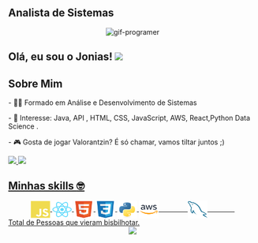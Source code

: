 ## Analista de Sistemas




<div align="center">


 ![gif-programer](https://user-images.githubusercontent.com/89999300/233846640-bc58fcb1-40e9-4235-a1ed-9a4907861ede.gif)
 
 

</div>
 
 
 
 ## Olá, eu sou o Jonias! <img src="https://raw.githubusercontent.com/iampavangandhi/iampavangandhi/master/gifs/Hi.gif" width="30px"></h2>
 
## Sobre Mim
<div style="display: inline_block"  >  
 
<p> - 👨‍🎓 Formado em Análise e Desenvolvimento de Sistemas </p>
<p> - 🎯 Interesse: Java, API , HTML, CSS, JavaScript, AWS, React,Python Data Science . </p>
<p> - 🎮 Gosta de jogar Valorantzin? É só chamar, vamos tiltar juntos ;) </p>
 
 </div>
 
 
 
<div style="display: inline_block">

 <a href="https://github.com/JonFrontEnd">
  <img height="185em" src="https://github-readme-stats.vercel.app/api?username=JonFrontEnd&show_icons=true&theme=dark&include_all_commits=true&count_private=true"/>
  <img height="185em" src="https://github-readme-stats.vercel.app/api/top-langs/?username=JonFrontEnd&layout=compact&langs_count=7&theme=dark"/>
</div>
 
 
 


## Minhas skills :nerd_face:
 
 
<div align="center">

  <img align="center"  height="35" width="40" src="https://raw.githubusercontent.com/devicons/devicon/master/icons/javascript/javascript-plain.svg">
 
  <img align="center"  height="35" width="40" src="https://raw.githubusercontent.com/devicons/devicon/master/icons/react/react-original.svg">
 
  <img align="center" height="35" width="40" src="https://raw.githubusercontent.com/devicons/devicon/master/icons/html5/html5-original.svg">
 
  <img align="center"  height="35" width="40" src="https://raw.githubusercontent.com/devicons/devicon/master/icons/css3/css3-original.svg">
  <img align="center"  height="35" width="40" src="https://raw.githubusercontent.com/devicons/devicon/master/icons/python/python-original.svg">
 
  <img align ="center" height="35"  width="40" src="https://raw.githubusercontent.com/github/explore/fbceb94436312b6dacde68d122a5b9c7d11f9524/topics/aws/aws.png">
    &nbsp;&nbsp;&nbsp;&nbsp;&nbsp;&nbsp;&nbsp;&nbsp;&nbsp;&nbsp;&nbsp;&nbsp;&nbsp;
 
 <img align="center"  height="35" width="40" src="https://raw.githubusercontent.com/devicons/devicon/master/icons/mysql/mysql-original.svg">
     &nbsp;&nbsp;&nbsp;&nbsp;&nbsp;&nbsp;&nbsp;&nbsp;&nbsp;&nbsp;&nbsp;&nbsp;&nbsp;
 
</div


 
 
 ## Total de Pessoas que vieram bisbilhotar.
 
 <div align="center">
 
  <img alingn="center" src="https://profile-counter.glitch.me/JonFrontEnd/count.svg" />
 
 <div/>


